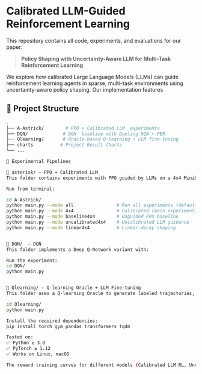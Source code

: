 # Calibrated LLM-Guided Reinforcement Learning

This repository contains all code, experiments, and evaluations for our paper:

> **Policy Shaping with Uncertainty-Aware LLM for Multi-Task Reinforcement Learning**

We explore how calibrated Large Language Models (LLMs) can guide reinforcement learning agents in sparse, multi-task environments using uncertainty-aware policy shaping. Our implementation features


## 📁 Project Structure

```bash
.
├── A-Astrick/        # PPO + Calibrated LLM  experiments
├── DQN/             # DQN  baseline with Dueling DQN + PER
├── Qlearning/       # Oracle-based Q-learning + LLM fine-tuning
├── charts          # Project Result Charts
└── ...

🧪 Experimental Pipelines

🔷 asterisk/ – PPO + Calibrated LLM
This folder contains experiments with PPO guided by LLMs on a 4x4 MiniGrid. It supports different policy shaping strategies.

Run from terminal:

cd A-Astrick/ 
python main.py --mode all                # Run all experiments (default: 4x4 calibrated)
python main.py --mode 4x4                # Calibrated (main experiment)
python main.py --mode baseline4x4        # Unguided PPO baseline
python main.py --mode uncalibrated4x4    # Uncalibrated LLM guidance
python main.py --mode linear4x4          # Linear-decay shaping


🔷 DQN/  – DQN
This folder implements a Deep Q-Network variant with:

Run the experiment:
cd DQN/ 
python main.py


🔷 Qlearning/ – Q-learning Oracle + LLM Fine-tuning 
This folder uses a Q-learning Oracle to generate labeled trajectories, fine-tunes a BERT-based LLM using this data, and runs PPO guided by the calibrated LLM.

cd Qlearning/
python main.py

Install the required dependencies:
pip install torch gym pandas transformers tqdm

Tested on:
✅ Python ≥ 3.8
✅ PyTorch ≥ 1.12
✅ Works on Linux, macOS

The reward training curves for different models (Calibrated LLM RL, Uncalibrated RL, Unguided PPO, Q-learning, DQN, etc.) are stored in CSV format and can be visualized using the provided plot.py script in the charts/ directory.
